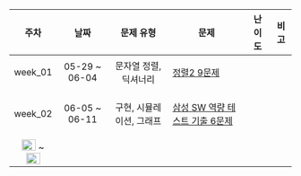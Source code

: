 | 주차 | 날짜 | 문제 유형 | 문제 | 난이도 | 비고 |
|:---:|:---:|:---:|:---:|:---:|:---:|
| week_01 | 05-29 ~ 06-04 | 문자열 정렬, 딕셔너리 | <p align=left> [정렬2 9문제](https://www.acmicpc.net/workbook/view/7318) |
| week_02 | 06-05 ~ 06-11 | 구현, 시뮬레이션, 그래프 | <p align=left> [삼성 SW 역량 테스트 기출 6문제](https://www.acmicpc.net/workbook/view/1152) |
<img height="20px" width="25px" src="https://static.solved.ac/tier_small/6.svg"/> ~ <img height="20px" width="25px" src="https://static.solved.ac/tier_small/8.svg"/> |  |
